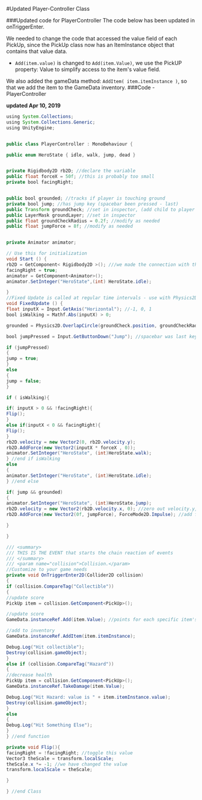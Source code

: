 #Updated Player-Controller Class

###Updated code for PlayerController
The code below has been updated in onTriggerEnter.

We needed to change the code that accessed the value field of each PickUp, since the PickUp class now has an ItemInstance object that contains that value data.

- `Add(item.value)` is changed to `Add(item.Value)`, we use the PickUP property: Value to simplify access to the item's value field.

We also added the gameData method: `AddItem( item.itemInstance )`, so that we add the item to the GameData inventory.
###Code - PlayerController

**updated Apr 10, 2019**

```java
using System.Collections;
using System.Collections.Generic;
using UnityEngine;


public class PlayerController : MonoBehaviour {

public enum HeroState { idle, walk, jump, dead }


private Rigidbody2D rb2D; //declare the variable
public float forceX = 50f; //this is probably too small
private bool facingRight;


public bool grounded; //tracks if player is touching ground
private bool jump; //has jump key (spacebar been pressed - last)
public Transform groundCheck; //set in inspector, (add child to player - empty gameObject at player's feet)
public LayerMask groundLayer; //set in inspector
public float groundCheckRadius = 0.2f; //modify as needed
public float jumpForce = 8f; //modify as needed


private Animator animator;

// Use this for initialization
void Start () {
rb2D = GetComponent< Rigidbody2D >(); ///we made the connection with the component
facingRight = true;
animator = GetComponent<Animator>();
animator.SetInteger("HeroState",(int) HeroState.idle);

}
//Fixed Update is called at regular time intervals - use with Physics2D
void FixedUpdate () {
float inputX = Input.GetAxis("Horizontal"); //-1, 0, 1
bool isWalking = Mathf.Abs(inputX) > 0;

grounded = Physics2D.OverlapCircle(groundCheck.position, groundCheckRadius, groundLayer);

bool jumpPressed = Input.GetButtonDown("Jump"); //spacebar was last key pressed

if (jumpPressed)
{
jump = true;
}
else
{
jump = false;
}

if ( isWalking){

if( inputX > 0 && !facingRight){
Flip();
}
else if(inputX < 0 && facingRight){
Flip();
}
rb2D.velocity = new Vector2(0, rb2D.velocity.y);
rb2D.AddForce(new Vector2(inputX * forceX , 0));
animator.SetInteger("HeroState", (int)HeroState.walk);
} //end if isWalking
else
{
animator.SetInteger("HeroState", (int)HeroState.idle);
} //end else

if( jump && grounded)
{
animator.SetInteger("HeroState", (int)HeroState.jump);
rb2D.velocity = new Vector2(rb2D.velocity.x, 0); //zero out velocity.y, maintain velocity.x
rb2D.AddForce(new Vector2(0f, jumpForce), ForceMode2D.Impulse); //add force as impulse

}

}

/// <summary>
/// THIS IS THE EVENT that starts the chain reaction of events
/// </summary>
/// <param name="collision">Collision.</param>
//Customize to your game needs
private void OnTriggerEnter2D(Collider2D collision)
{
if (collision.CompareTag("Collectible"))
{
//update score
PickUp item = collision.GetComponent<PickUp>();

//update score
GameData.instanceRef.Add(item.Value); //points for each specific item's value

//add to inventory
GameData.instanceRef.AddItem(item.itemInstance);

Debug.Log("Hit collectible");
Destroy(collision.gameObject);
}
else if (collision.CompareTag("Hazard"))
{
//decrease health
PickUp item = collision.GetComponent<PickUp>();
GameData.instanceRef.TakeDamage(item.Value);

Debug.Log("Hit Hazard: value is " + item.itemInstance.value);
Destroy(collision.gameObject);
}
else
{
Debug.Log("Hit Something Else");
}
} //end function

private void Flip(){
facingRight = !facingRight; //toggle this value
Vector3 theScale = transform.localScale;
theScale.x *= -1; //we have changed the value
transform.localScale = theScale;

}

} //end Class


```

